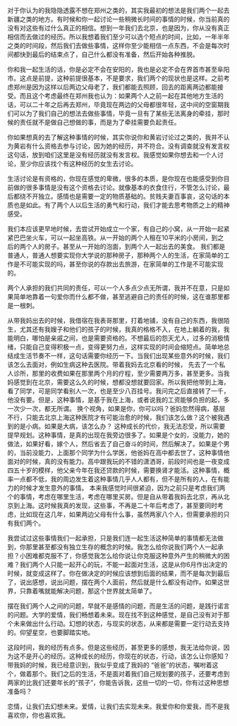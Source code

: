 

对于你认为的我隐隐透露不想在郑州之类的，其实我最初的想法是我们两个一起去新疆之类的地方。有时候和你一起讨论一些稍微长时间的事情的时候，你当前真的没有对这些有过什么真正的相信。想到一年我们去北京，也是因为，你从没有真正相信而去做过的经历。所以我想着我们至少可以选个短点的时间，比如，一年半年之类的时间段，然后我们去做些事情，这样你至少能相信一点东西，不会是每次时间都快到最后的结束点了，自己什么都没有准备，然后开始各种推脱。

你和我一起生活的话，你是必定不会在安阳的，我也是必定不会在界首市甚至阜阳市。这点是前提，这种前提很基本，不是要求，我们两个的现状也是这样。之前考虑郑州是因为这样以后两边父母老了，我们都能去照顾，回去的距离两边都能接受。而且这个考虑最终在郑州我也认为：如果两个人之前一起在其他地方生活的话，可以二十年之后再去郑州，毕竟现在两边的父母都很年轻，这中间的空窗期我们可以为了我们自己的想法去做些事情，毕竟一旦有了某些无法离身的牵挂，那时候的责任就不是做自己想做的事，而是为了牵挂需要负起责任。

你如果想真的去了解这种事情的时候，其实你说你和黄岩讨论过之类的，我并不认为黄岩有什么资格去参与讨论，因为她的经历，并不符合。没有调查就没有发言权这句话，放到咱们这里是没有经历就没有发言权。我感觉如果你想去和一个人讨论，至少你应该找个有这种经历的女生去讨论。

生活讨论是有资格的，你现在感觉的卑微，很多的本质，是你现在也能感受到你目前做的很多事情是没有这个资格去讨论。就像基本的衣食住行，不管怎么讨论，最后都绕不开独立。感情也是需要一定的物质基础的。贫贱夫妻百事哀，这句话的本质也是如此。有了两个人以后生活的勇气和行动，我们才能去思考物质之上的精神感受。

我们本应该更早地时候，去尝试开始成立一个家，有自己的小窝，从一开始一起紧紧巴巴坐火车，可以一起坐高铁。从一开始的两个人租在10平米的小房间，到之后的两个人的房子。甚至从一开始的泡面，到两个人一起出去的美食。
我们都是普通人，普通人想要实现你大学说的那种房子，那种两个人的生活，在家简单的工作是不可能实现的吗，甚至你说的存款出去旅游，在家简单的工作是不可能实现的。

两个人承担的我们共同的责任，可以一个人多点少点无所谓，我并不在意，只是如果简单地靠着一句爱你而什么都不做，甚至逃避自己的责任的时候，这在谁那里都是一根刺。

从带我妈出去的时候，我借宿在我表哥那里，打着地铺，没有自己的东西，我很陌生，尤其还有我嫂子和他们的孩子的时候，我真的格格不入，在地上躺着的我，我能明白，哪怕是亲戚之间，也是需要资格的。不想最后的怨天尤人，过多的消极情绪，只能自己变得积极一点，变得更努力点，这样实现的时间会缩短点。简单地总结成生活节奏不一样，这句话需要你经历一下。当我们出现某些意外的时候，我们该怎么去面对，例如生病这种去医院。带着我妈去北京看的时候， 先去了一个私人诊所，那里的收费如果在那里两个月的疗程，至少需要两万多，甚至更多。当我妈感觉到在北京，需要这么久的时候，想都没想就要回家。所以我把他带到上海，看了同学，可是同学看别人一次，也是至少八百挂号。我问完之后直接转了一千，他没有要。但是，这种事情，是基于我在上海，或者说我的工资能够负担的起，多一次少一次，都无所谓。
换个视角，如果是你，你可以吗？爸妈忽然得病，基层不行，只能去北京上海这种医院才有可能治愈的时候，我们该怎么做？这个被我遇到的是小病。如果是大病，该怎么办？
这种成长的代价，我无法忍受，所以需要提早规划。这种事情，是真的出现在我旁边很多了。如果是个女的，没能力，她的做法，如果好看，嫁个人，然后省去了自己奋斗的时间，然后解决了。如果是个男的，当前没能力，上面那个同学为什么学医，他爸妈在高中都去世了，这种事情他面对的时候，真的没有能力。高中跟我玩的不错的潇洒哥，前段时间也是一夜变成四五十岁的模样，他父亲今年在我还贷款的时候，需要换肾才能活。这种事情，概率一点都不低，我的周边发生着这种事情几乎人人都有，但不是所有的人，在有能力的时候才发生意外的事情。
本来我感觉时间很紧迫，因为之前只是考虑我们两个的事情，考虑在哪里生活，考虑在哪里买房。但是自从带着我妈去北京，再从北京到上海。这时候我真的发现，这些事，不再是二十年后考虑了，甚至要同时考虑，比如现在这几年，如果两边父母有什么事，虽然两家八个人，但需要承担的只有我们两个。

我尝试过这些事情我们一起承担，只是我们连一起生活这种简单的事情都无法做到，你那里甚至都没有独立生存的概念的时候。我怎么给你说我们两个人一起承担？小困难都克服不了，你感觉我怎么给你说让你克服这种意外产生的稍微大的困难？我们两个人只能一起开心的玩，不能一起面对生活，这是从你6月作出决定的时候，就变成这样了。你在做决定的时候应该想到后面的结果，而不是每次到最后了，说出感想，说出问题，摆在两个人面前，然后就是什么都没有动作。如果这世界，只靠着嘴就能解决问题，那这个世界就太简单了。

摆在我们两个人之间的问题，早就不是感情的问题，而是生活的问题，是践行诺言的问题。大学的爱情，我们畅想着未来。现在找不到这种感觉，是自己没有对于那个未来做出什么行动。幻想的状态，与现实的状态，从来都是需要一定行动去支持的。仰望星空，也要脚踏实地。

这段时间，我的经历有点多。但是这些经历，甚至更多的感想，我无法给你说，因为这不是开心的经历。这种成长的经历，你现在的状态，行动，该怎么让你感知？带我妈的时候，我已经意识到，我似乎变成了我妈的 “爸爸”的状态，嘱咐着这个，做着那个。我们之后的生活，不是面对着我们自己规划要的孩子，还要考虑到两家的比我们还要年长的“孩子”，你能告诉我，这些一切的一切，你有过这种思想准备吗？

恋情，让我们去幻想未来。爱情，让我们去实现未来。我爱你和你爱我，而不是我喜欢你，你也喜欢我。
